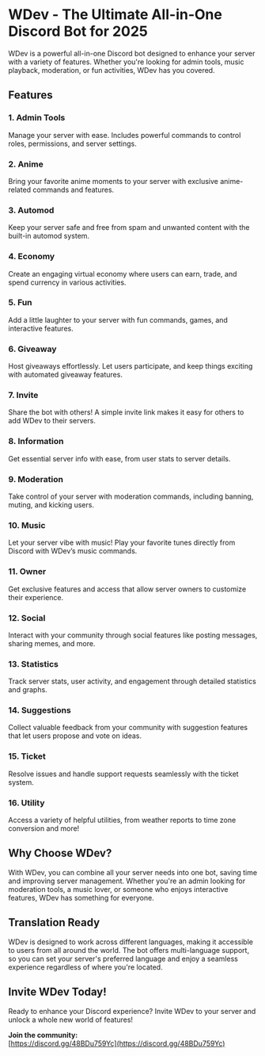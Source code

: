 # WDev - The Ultimate All-in-One Discord Bot for 2025

WDev is a powerful all-in-one Discord bot designed to enhance your server with a variety of features. Whether you're looking for admin tools, music playback, moderation, or fun activities, WDev has you covered. 

## Features

### 1. Admin Tools
Manage your server with ease. Includes powerful commands to control roles, permissions, and server settings.

### 2. Anime
Bring your favorite anime moments to your server with exclusive anime-related commands and features.

### 3. Automod
Keep your server safe and free from spam and unwanted content with the built-in automod system.

### 4. Economy
Create an engaging virtual economy where users can earn, trade, and spend currency in various activities.

### 5. Fun
Add a little laughter to your server with fun commands, games, and interactive features.

### 6. Giveaway
Host giveaways effortlessly. Let users participate, and keep things exciting with automated giveaway features.

### 7. Invite
Share the bot with others! A simple invite link makes it easy for others to add WDev to their servers.

### 8. Information
Get essential server info with ease, from user stats to server details.

### 9. Moderation
Take control of your server with moderation commands, including banning, muting, and kicking users.

### 10. Music
Let your server vibe with music! Play your favorite tunes directly from Discord with WDev’s music commands.

### 11. Owner
Get exclusive features and access that allow server owners to customize their experience.

### 12. Social
Interact with your community through social features like posting messages, sharing memes, and more.

### 13. Statistics
Track server stats, user activity, and engagement through detailed statistics and graphs.

### 14. Suggestions
Collect valuable feedback from your community with suggestion features that let users propose and vote on ideas.

### 15. Ticket
Resolve issues and handle support requests seamlessly with the ticket system.

### 16. Utility
Access a variety of helpful utilities, from weather reports to time zone conversion and more!

## Why Choose WDev?

With WDev, you can combine all your server needs into one bot, saving time and improving server management. Whether you're an admin looking for moderation tools, a music lover, or someone who enjoys interactive features, WDev has something for everyone.

## Translation Ready

WDev is designed to work across different languages, making it accessible to users from all around the world. The bot offers multi-language support, so you can set your server's preferred language and enjoy a seamless experience regardless of where you're located.

## Invite WDev Today!

Ready to enhance your Discord experience? Invite WDev to your server and unlock a whole new world of features!

**Join the community:**  
[https://discord.gg/48BDu759Yc](https://discord.gg/48BDu759Yc)
